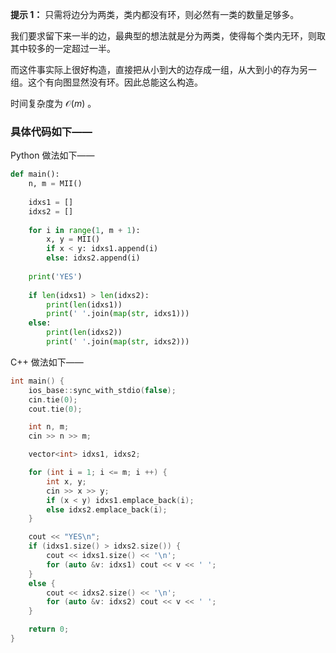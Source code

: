 **提示 1：** 只需将边分为两类，类内都没有环，则必然有一类的数量足够多。

我们要求留下来一半的边，最典型的想法就是分为两类，使得每个类内无环，则取其中较多的一定超过一半。

而这件事实际上很好构造，直接把从小到大的边存成一组，从大到小的存为另一组。这个有向图显然没有环。因此总能这么构造。

时间复杂度为 $\mathcal{O}(m)$ 。

### 具体代码如下——

Python 做法如下——

```Python []
def main(): 
    n, m = MII()
    
    idxs1 = []
    idxs2 = []
    
    for i in range(1, m + 1):
        x, y = MII()
        if x < y: idxs1.append(i)
        else: idxs2.append(i)
    
    print('YES')
    
    if len(idxs1) > len(idxs2):
        print(len(idxs1))
        print(' '.join(map(str, idxs1)))
    else:
        print(len(idxs2))
        print(' '.join(map(str, idxs2)))
```

C++ 做法如下——

```cpp []
int main() {
	ios_base::sync_with_stdio(false);
	cin.tie(0);
	cout.tie(0);

	int n, m;
	cin >> n >> m;

	vector<int> idxs1, idxs2;

	for (int i = 1; i <= m; i ++) {
		int x, y;
		cin >> x >> y;
		if (x < y) idxs1.emplace_back(i);
		else idxs2.emplace_back(i);
	}

	cout << "YES\n";
	if (idxs1.size() > idxs2.size()) {
		cout << idxs1.size() << '\n';
		for (auto &v: idxs1) cout << v << ' ';
	}
	else {
		cout << idxs2.size() << '\n';
		for (auto &v: idxs2) cout << v << ' ';
	}

	return 0;
}
```
